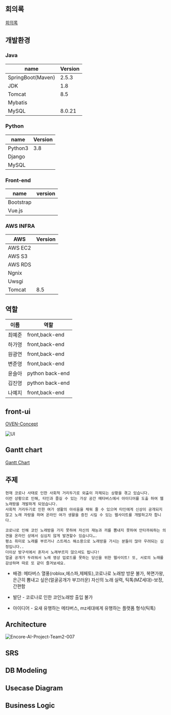 ## 회의록
[회의록](https://docs.google.com/document/d/1rpe6h6arZPnXDNhKevo1th57W6mOq_QvDpW1lADAgg8/edit)
## 개발환경

### Java
|name|Version|
|-------|----|
|SpringBoot(Maven)|2.5.3 |
|JDK|1.8|
|Tomcat|8.5|
|Mybatis||
|MySQL|8.0.21|
### Python 
|name|Version|
|------|---|
|Python3|3.8|
|Django||
|MySQL||
### Front-end
|name|version|
|-------|----|
|Bootstrap|
|Vue.js||

### AWS INFRA
|AWS|Version|
|-------|----|
|AWS EC2||
|AWS S3||
|AWS RDS||
|Ngnix||
|Uwsgi||
|Tomcat|8.5|

## 역할
|이름|역할|
|----|----|
|최예준|front,back-end|
|하가영|front,back-end|
|원광연|front,back-end|
|변준영|front,back-end|
|윤슬아|python back-end|
|김진영|python back-end|
|나예지|front,back-end|

## front-ui
[OVEN-Concept](https://ovenapp.io/view/HtqHXx7aBeSJU5vpdH3DcpfE5vHiTviI/VqAfE)

![UI](https://user-images.githubusercontent.com/61110132/126902024-667868e4-385b-4754-9ba4-91980123a801.PNG)
## Gantt chart
[Gantt Chart](https://docs.google.com/spreadsheets/d/1d88-u1VB4C1CW3FK-FYwcWJj8KKWD_qBKjt8XCe4ACQ/edit#gid=0)

## 주제

    현재 코로나 사태로 인한 사회적 거리두기로 외출이 자제되는 상황을 겪고 있습니다. 
    이런 상황으로 인해, 타인과 즐길 수 있는 가상 공간 메타버스에서 아이디어를 도출 하여 웹 노래방을 개발하게 되었습니다. 
    사회적 거리두기로 인한 여가 생활의 아쉬움을 채워 줄 수 있으며 타인에게 신상이 공개되지 않고 노래 자랑을 하며 온라인 여가 생활을 증진 시킬 수 있는 웹사이트를 개발하고자 합니다.

    코로나로 인해 코인 노래방을 가지 못하여 자신의 재능과 끼를 뽐내지 못하여 안타까워하는 의견을 온라인 상에서 심심치 않게 발견할수 있습니다….  
    평소 취미로 노래를 부르거나 스트레스 해소용으로 노래방을 가시는 분들이 많아 우려되는 심정입니다..
    더이상 방구석에서 혼자서 노래부르지 않으셔도 됩니다! 
    얼굴 공개가 두려워서 노래 영상 업로드를 못하는 당신을 위한 웹사이트! 또, 서로의 노래를 감상하며 따로 또 같이 즐겨보세요.

- 배경: 메타버스 열풍(roblox,에스파,제페토),코로나로 노래방 방문 불가, 복면가왕, 은근히 뽐내고 싶은(얼굴공개가 부끄러운) 자신의 노래 실력, 틱톡(MZ세대)-보정,간편함

- 발단 - 코로나로 인한 코인노래방 출입 불가
- 아이디어 - 요새 유행하는 메타버스, mz세대에게 유행하는 플랫폼 형식(틱톡)

## Architecture
![Encore-AI-Project-Team2-007](https://user-images.githubusercontent.com/61110132/126266240-7cccb4ee-bb91-4d62-9622-46c9a627213c.jpg)

## SRS

## DB Modeling

## Usecase Diagram

## Business Logic
